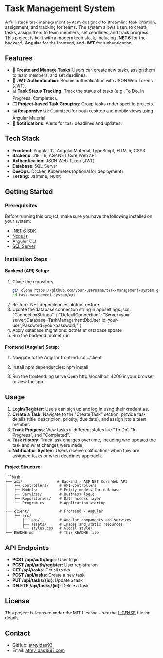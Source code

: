 # Task Management System

A full-stack task management system designed to streamline task creation, assignment, and tracking for teams. The system allows users to create tasks, assign them to team members, set deadlines, and track progress. This project is built with a modern tech stack, including **.NET 6** for the backend, **Angular** for the frontend, and **JWT** for authentication.

## Features
- 📝 **Create and Manage Tasks**: Users can create new tasks, assign them to team members, and set deadlines.
- 🔐 **JWT Authentication**: Secure authentication with JSON Web Tokens (JWT).
- 📊 **Task Status Tracking**: Track the status of tasks (e.g., To Do, In Progress, Completed).
- 🗂️ **Project-based Task Grouping**: Group tasks under specific projects.
- 🖼️ **Responsive UI**: Optimized for both desktop and mobile views using Angular Material.
- 🔔 **Notifications**: Alerts for task deadlines and updates.

## Tech Stack
- **Frontend**: Angular 12, Angular Material, TypeScript, HTML5, CSS3
- **Backend**: .NET 6, ASP.NET Core Web API
- **Authentication**: JSON Web Token (JWT)
- **Database**: SQL Server
- **DevOps**: Docker, Kubernetes (optional for deployment)
- **Testing**: Jasmine, NUnit

## Getting Started

### Prerequisites

Before running this project, make sure you have the following installed on your system:
- [.NET 6 SDK](https://dotnet.microsoft.com/en-us/download/dotnet/6.0)
- [Node.js](https://nodejs.org/en/)
- [Angular CLI](https://angular.io/cli)
- [SQL Server](https://www.microsoft.com/en-us/sql-server/sql-server-downloads)

### Installation Steps

#### Backend (API) Setup:
  1. Clone the repository:
     ```bash
     git clone https://github.com/your-username/task-management-system.git
     cd task-management-system/api
  2. Restore .NET dependencies:
     dotnet restore
  3. Update the database connection string in appsettings.json:
     "ConnectionStrings": {
        "DefaultConnection": "Server=your-server;Database=TaskManagementDb;User Id=your-user;Password=your-password;"
      }
  5. Apply database migrations:
     dotnet ef database update
  7. Run the backend:
     dotnet run

#### Frontend (Angular) Setup:
  1. Navigate to the Angular frontend:
     cd ../client

  3. Install npm dependencies:
     npm install

  5. Run the frontend:
     ng serve
     Open http://localhost:4200 in your browser to view the app.

## Usage
1. **Login/Register**: Users can sign up and log in using their credentials.
2. **Create a Task**: Navigate to the "Create Task" section, provide task details (title, description, priority, due date), and assign it to a team member.
3. **Track Progress**: View tasks in different states like "To Do", "In Progress", and "Completed".
4. **Task History**: Track task changes over time, including who updated the task and what changes were made.
5. **Notification System**: Users receive notifications when they are assigned tasks or when deadlines approach.
   
#### Project Structure:
    ```bash
    ├── api/                # Backend - ASP.NET Core Web API
    │   ├── Controllers/     # API Controllers
    │   ├── Models/          # Entity models for database
    │   ├── Services/        # Business logic
    │   ├── Repositories/    # Data access layer
    │   └── Program.cs       # Application startup
    │
    ├── client/              # Frontend - Angular
    │   ├── src/
    │       ├── app/         # Angular components and services
    │       ├── assets/      # Images and static resources
    │       └── styles.css   # Global styles
    └── README.md            # This README file
     
## API Endpoints
- **POST /api/auth/login**: User login
- **POST /api/auth/register**: User registration
- **GET /api/tasks**: Get all tasks
- **POST /api/tasks**: Create a new task
- **PUT /api/tasks/{id}**: Update a task
- **DELETE /api/tasks/{id}**: Delete a task

## License
This project is licensed under the MIT License - see the [LICENSE](LICENSE) file for details.

## Contact
- GitHub: [atreyidas93](https://github.com/atreyidas93)
- Email: [atreyi.das1993.com](mailto:atreyi.das1993.com)
